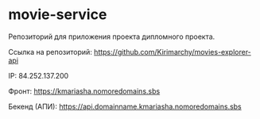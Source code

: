 # movie-service
Репозиторий для приложения проекта дипломного проекта.

Ссылка на репозиторий: https://github.com/Kirimarchy/movies-explorer-api

IP: 84.252.137.200

Фронт: https://kmariasha.nomoredomains.sbs

Бекенд (АПИ): https://api.domainname.kmariasha.nomoredomains.sbs
